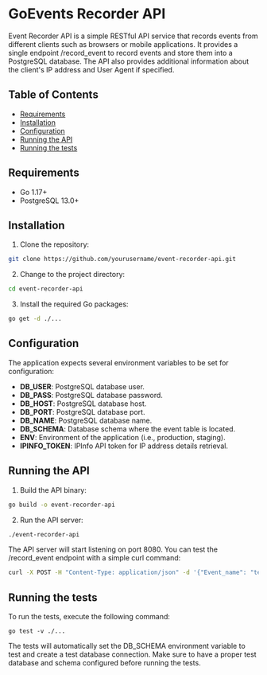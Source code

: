 # GoEvents Recorder API

Event Recorder API is a simple RESTful API service that records events from different clients such as browsers or mobile applications. It provides a single endpoint /record_event to record events and store them into a PostgreSQL database. The API also provides additional information about the client's IP address and User Agent if specified.

## Table of Contents
<!-- vim-markdown-toc GFM -->

* [Requirements](#requirements)
* [Installation](#installation)
* [Configuration](#configuration)
* [Running the API](#running-the-api)
* [Running the tests](#running-the-tests)

<!-- vim-markdown-toc -->

## Requirements
- Go 1.17+
- PostgreSQL 13.0+

## Installation

1. Clone the repository:

```bash
git clone https://github.com/yourusername/event-recorder-api.git
```

2. Change to the project directory:

```bash
cd event-recorder-api
```

3. Install the required Go packages:

```bash
go get -d ./...
```

## Configuration

The application expects several environment variables to be set for configuration:

- **DB_USER**: PostgreSQL database user.
- **DB_PASS**: PostgreSQL database password.
- **DB_HOST**: PostgreSQL database host.
- **DB_PORT**: PostgreSQL database port.
- **DB_NAME**: PostgreSQL database name.
- **DB_SCHEMA**: Database schema where the event table is located.
- **ENV**: Environment of the application (i.e., production, staging).
- **IPINFO_TOKEN**: IPInfo API token for IP address details retrieval.

## Running the API
1. Build the API binary:

```bash
go build -o event-recorder-api
```

2. Run the API server:

```bash
./event-recorder-api
```

The API server will start listening on port 8080. You can test the /record_event endpoint with a simple curl command:

```bash
curl -X POST -H "Content-Type: application/json" -d '{"Event_name": "test_event"}' http://localhost:8080/record_event
```

## Running the tests

To run the tests, execute the following command:
```
go test -v ./...
```

The tests will automatically set the DB_SCHEMA environment variable to test and create a test database connection. Make sure to have a proper test database and schema configured before running the tests.
